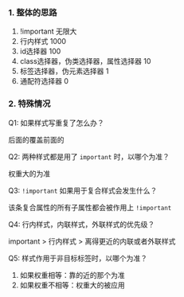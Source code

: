 ### 1. 整体的思路

1. !important 无限大
2. 行内样式 1000
3. id选择器 100
4. class选择器，伪类选择器，属性选择器 10
5. 标签选择器，伪元素选择器 1
6. 通配符选择器 0

### 2. 特殊情况

Q1: 如果样式写重复了怎么办？

后面的覆盖前面的

Q2: 两种样式都是用了 `important` 时，以哪个为准？

权重大的为准

Q3: `!important` 如果用于复合样式会发生什么？

该条复合属性的所有子属性都会被作用上 `!important`

Q4: 行内样式，内联样式，外联样式的优先级？

important > 行内样式 > 离得更近的内联或者外联样式

Q5: 样式作用于非目标标签时，以哪个为准？

1. 如果权重相等：靠的近的那个为准
2. 如果权重不相等：权重大的被应用
